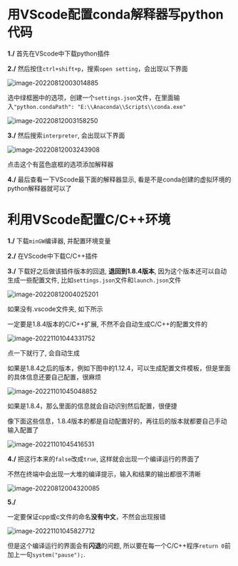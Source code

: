 # 用VScode配置conda解释器写python代码

**1./** 首先在VScode中下载python插件



**2./** 然后按住`ctrl+shift+p`，搜索`open setting`，会出现以下界面

![image-20220812003014885](E:\Typora\ty_Photo\image-20220812003014885.png)

选中绿框圈中的选项，创建一个`settings.json`文件，在里面输入`"python.condaPath": "E:\\Anaconda\\Scripts\\conda.exe"  `

![image-20220812003158250](E:\Typora\ty_Photo\image-20220812003158250.png)



**3./** 然后搜索`interpreter`, 会出现以下界面

![image-20220812003243908](E:\Typora\ty_Photo\image-20220812003243908.png)

点击这个有蓝色底框的选项添加解释器



**4./** 最后查看一下VScode最下面的解释器显示, 看是不是conda创建的虚拟环境的python解释器就可以了





# 利用VScode配置C/C++环境

**1./** 下载`minGW`编译器, 并配置环境变量

**2./** 在VScode中下载C/C++插件

**3./** 下载好之后做该插件版本的回退, **退回到1.8.4版本**, 因为这个版本还可以自动生成一些配置文件, 比如`settings.json`文件和`launch.json`文件

![image-20220812004025201](E:\Typora\ty_Photo\image-20220812004025201.png)

如果没有.vscode文件夹, 如下所示

一定要是1.8.4版本的C/C++扩展, 不然不会自动生成C/C++的配置文件的

![image-20221101044331752](E:/Typora/ty_Photo/image-20221101044331752.png)

点一下就行了, 会自动生成

如果是1.8.4之后的版本，例如下图中的1.12.4，可以生成配置文件模板，但是里面的具体信息还要自己配置，很麻烦

![image-20221101045048852](E:/Typora/ty_Photo/image-20221101045048852.png)

如果是1.8.4，那么里面的信息就会自动识别然后配置，很便捷

像下面这些信息，1.8.4版本的都是自动配置好的，再往后的版本就都要自己手动输入配置了

![image-20221101045416531](E:/Typora/ty_Photo/image-20221101045416531.png)

**4./** 把这行本来的`false`改成`true`, 这样就会出现一个编译运行的界面了

不然在终端中会出现一大堆的编译提示，输入和结果的输出都很不清晰

![image-20220812004320085](E:\Typora\ty_Photo\image-20220812004320085.png)



**5./** 

一定要保证cpp或c文件的命名**没有中文**，不然会出现报错

![image-20221101045827712](E:/Typora/ty_Photo/image-20221101045827712.png)

但是这个编译运行的界面会有**闪退**的问题, 所以要在每一个C/C++程序`return 0`前加上一句`system("pause");`.

